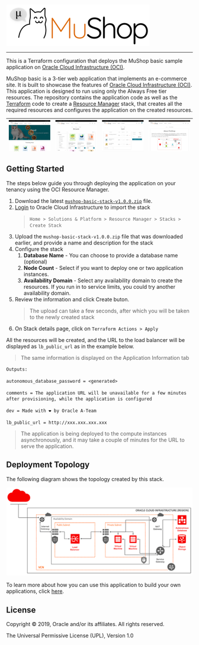 ![MuShop Logo](./images/logo.png)

---

This is a Terraform configuration that deploys the MuShop basic sample application on [Oracle Cloud Infrastructure (OCI)][oci]. 

MuShop basic is a 3-tier web application that implements an e-commerce site. It is built to showcase the features of [Oracle Cloud Infrastructure (OCI)][oci]. This application is designed to run using only the Always Free tier resources. 
The repository contains the application code as well as the [Terraform][tf] code to create a [Resource Manager][orm] stack, 
that creates all the required resources and configures the application on the created resources.

| ![home](./images/screenshot/mushop.home.png) | ![browse](./images/screenshot/mushop.browse.png) | ![cart](./images/screenshot/mushop.cart.png) | ![about](./images/screenshot/mushop.about.png) |
|---|---|---|---|

## Getting Started

The steps below guide you through deploying the application on your tenancy using the OCI Resource Manager.

1. Download the latest [`mushop-basic-stack-v1.0.0.zip`](../../releases/download/v1.0.0/mushop-v1.0.0-basic-stack.zip) file.
2. [Login](https://console.us-ashburn-1.oraclecloud.com/resourcemanager/stacks/create) to Oracle Cloud Infrastructure to import the stack
    > `Home > Solutions & Platform > Resource Manager > Stacks > Create Stack`
3. Upload the `mushop-basic-stack-v1.0.0.zip` file that was downloaded earlier, and provide a name and description for the stack
4. Configure the stack
   1. **Database Name** - You can choose to provide a database name (optional)
   2. **Node Count** - Select if you want to deploy one or two application instances.
   3. **Availability Domain**  - Select any availability domain to create the resources. If you run in to service limits, you could try another availability domain.
5. Review the information and click Create buton. 
   > The upload can take a few seconds, after which you will be taken to the newly created stack
6. On Stack details page, click on `Terraform Actions > Apply`

All the resources will be created, and the URL to the load balancer will be displayed as `lb_public_url` as in the example below.
> The same information is displayed on the Application Information tab

```text
Outputs:

autonomous_database_password = <generated>

comments = The application URL will be unavailable for a few minutes after provisioning, while the application is configured

dev = Made with ❤ by Oracle A-Team

lb_public_url = http://xxx.xxx.xxx.xxx 
```

> The application is being deployed to the compute instances asynchronously, and it may take a couple of minutes for the URL to serve the application.

## Deployment Topology

The following diagram shows the topology created by this stack.

![MuShop Basic Infra](./images/basic/00-Topology.png)

To learn more about how you can use this application to build your own applications, click [here](./deploy/basic/README.md).

## License

Copyright © 2019, Oracle and/or its affiliates. All rights reserved.

The Universal Permissive License (UPL), Version 1.0

[oci]: https://cloud.oracle.com/en_US/cloud-infrastructure
[orm]: https://docs.cloud.oracle.com/iaas/Content/ResourceManager/Concepts/resourcemanager.htm
[tf]: https://www.terraform.io
